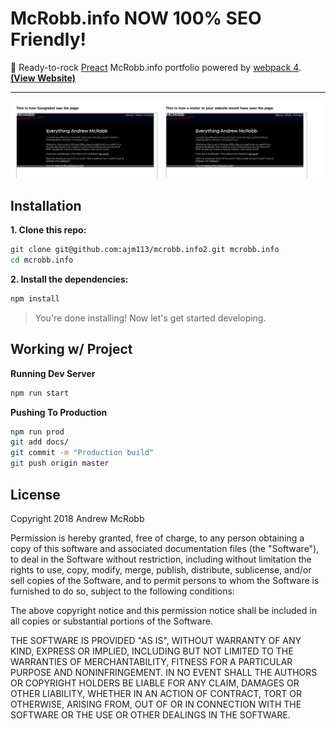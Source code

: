 # McRobb.info NOW 100% SEO Friendly! 

:guitar: Ready-to-rock [Preact] McRobb.info portfolio powered by [webpack 4]. **[(View Website)](http://mcrobb.info)**

---

![SEO READY](https://github.com/ajm113/mcrobb.info2/raw/master/seo.png "SEO READY Website!")

## Installation

**1. Clone this repo:**

```sh
git clone git@github.com:ajm113/mcrobb.info2.git mcrobb.info
cd mcrobb.info
```


**2. Install the dependencies:**

```sh
npm install
```

> You're done installing! Now let's get started developing.


## Working w/ Project

**Running Dev Server**

```sh
npm run start
```


**Pushing To Production**

```sh
npm run prod
git add docs/
git commit -m "Production build"
git push origin master
```


## License

Copyright 2018 Andrew McRobb

Permission is hereby granted, free of charge, to any person obtaining a copy of this software and associated documentation files (the "Software"), to deal in the Software without restriction, including without limitation the rights to use, copy, modify, merge, publish, distribute, sublicense, and/or sell copies of the Software, and to permit persons to whom the Software is furnished to do so, subject to the following conditions:

The above copyright notice and this permission notice shall be included in all copies or substantial portions of the Software.

THE SOFTWARE IS PROVIDED "AS IS", WITHOUT WARRANTY OF ANY KIND, EXPRESS OR IMPLIED, INCLUDING BUT NOT LIMITED TO THE WARRANTIES OF MERCHANTABILITY, FITNESS FOR A PARTICULAR PURPOSE AND NONINFRINGEMENT. IN NO EVENT SHALL THE AUTHORS OR COPYRIGHT HOLDERS BE LIABLE FOR ANY CLAIM, DAMAGES OR OTHER LIABILITY, WHETHER IN AN ACTION OF CONTRACT, TORT OR OTHERWISE, ARISING FROM, OUT OF OR IN CONNECTION WITH THE SOFTWARE OR THE USE OR OTHER DEALINGS IN THE SOFTWARE.

[Preact]: https://github.com/developit/preact
[webpack 4]: https://webpack.github.io
[McRobb]: http://mcrobb.info
